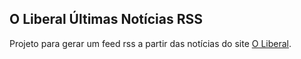 ## O Liberal Últimas Notícias RSS  
Projeto para gerar um feed rss a partir das notícias do site [O Liberal](https://www.oliberal.com/ultimas-noticias).


